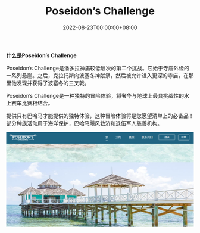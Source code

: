 ﻿---
title: "Poseidon’s Challenge"
description: "欢迎来到Poseidon’s Challenge"
date: 2022-08-23T00:00:00+08:00
lastmod: 2022-08-23T00:00:00+08:00
draft: false
authors: ["june"]
featuredImage: "poseidon-s-challenge.png"
tags: ["Gambling","Poseidon’s Challenge"]
categories: ["nfts"]
nfts: ["Gambling"]
blockchain: "EOS"
website: "https://poseidonschallenge.com/"
twitter: ""
discord: ""
telegram: ""
github: ""
youtube: ""
twitch: ""
facebook: ""
instagram: ""
reddit: ""
medium: ""
steam: ""
gitbook: ""
googleplay: ""
appstore: ""
status: "Live"
weight: 
lightgallery: true
toc: true
pinned: false
recommend: false
recommend1: false
---

**什么是Poseidon’s Challenge**

Poseidon’s Challenge是潘多拉神庙较低层次的第二个挑战。它始于寺庙外缘的一系列悬崖。之后，克拉托斯向波塞冬神献祭，然后被允许进入更深的寺庙，在那里他发现并获得了波塞冬的三叉戟。

Poseidon’s Challenge是一种独特的冒险体验，将奢华与地球上最具挑战性的水上赛车比赛相结合。

提供只有巴哈马才能提供的独特体验，这种冒险体验将是您愿望清单上的必备品！部分种族活动用于海洋保护，巴哈马飓风救济和退伍军人慈善机构。

![/news/20220817-10-pmy0909/ef86e1557f28ab16c01e961c575bf9b5.jpeg](62.png)